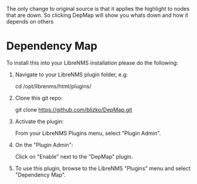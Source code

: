The only change to original source is that it applies the highlight to nodes that are down. So clicking DepMap will show you whats down and how it depends on others

Dependency Map
===========

To install this into your LibreNMS installation please do the following:

1. Navigate to your LibreNMS plugin folder, e.g:

    cd /opt/librenms/html/plugins/
    
2. Clone this git repo:

    git clone https://github.com/blizko/DepMap.git
    
3. Activate the plugin:
	
	From your LibreNMS Plugins menu, select "Plugin Admin".

4. On the "Plugin Admin":
	
	Click on "Enable" next to the "DepMap" plugin.

5. To use this plugin, browse to the LibreNMS "Plugins" menu and select "Dependency Map".
